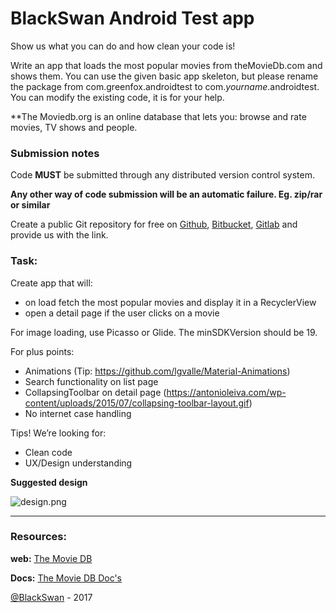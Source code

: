 # BlackSwan Android Test app

Show us what you can do and how clean your code is!

Write an app that loads the most popular movies from theMovieDb.com and shows them. You can use the given basic app skeleton, but please rename the package from com.greenfox.androidtest to com.*yourname*.androidtest. You can modify the existing code, it is for your help. 

**The Moviedb.org is an online database that lets you: browse and rate movies, TV shows and people.

### Submission notes

Code **MUST** be submitted through any distributed version control system.

**Any other way of code submission will be an automatic failure. Eg. zip/rar or similar** 
  
Create a public Git repository for free on [Github](https://github.com), [Bitbucket](https://bitbucket.org), [Gitlab](https://gitlab.com) and provide us with the link.

### Task:

Create app that will:

* on load fetch the most popular movies and display it in a RecyclerView
* open a detail page if the user clicks on a movie

For image loading, use Picasso or Glide. 
The minSDKVersion should be 19.

For plus points:

* Animations (Tip: https://github.com/lgvalle/Material-Animations)
* Search functionality on list page
* CollapsingToolbar on detail page (https://antonioleiva.com/wp-content/uploads/2015/07/collapsing-toolbar-layout.gif)
* No internet case handling

Tips!
We’re looking for:
- Clean code
- UX/Design understanding

**Suggested design**

![design.png](https://bitbucket.org/repo/Lj5Lbn/images/3947208209-design.png)


---

### Resources:
**web:** [The Movie DB](https://www.themoviedb.org)

**Docs:** [The Movie DB Doc's](http://docs.themoviedb.apiary.io/)

[@BlackSwan](https://www.blackswan.com) - 2017